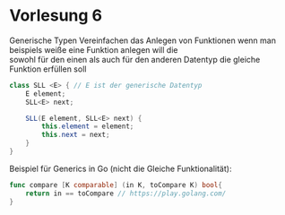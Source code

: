 # Vorlesung 6

Generische Typen
Vereinfachen das Anlegen von Funktionen wenn man beispiels weiße eine Funktion anlegen will die \
sowohl für den einen als auch für den anderen Datentyp die gleiche Funktion  erfüllen soll
```java
class SLL <E> { // E ist der generische Datentyp
    E element;
    SLL<E> next;

    SLL(E element, SLL<E> next) {
        this.element = element;
        this.next = next;
    }
}
``` 
Beispiel für Generics in Go (nicht die Gleiche Funktionalität):

```go
func compare [K comparable] (in K, toCompare K) bool{
    return in == toCompare // https://play.golang.com/
}
```
